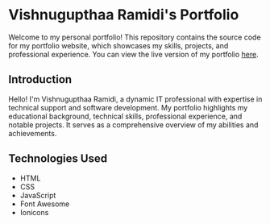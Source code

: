 # Vishnugupthaa Ramidi's Portfolio

Welcome to my personal portfolio! This repository contains the source code for my portfolio website, which showcases my skills, projects, and professional experience. You can view the live version of my portfolio [here](https://vishnugupthaa.github.io/).

## Introduction

Hello! I'm Vishnugupthaa Ramidi, a dynamic IT professional with expertise in technical support and software development. My portfolio highlights my educational background, technical skills, professional experience, and notable projects. It serves as a comprehensive overview of my abilities and achievements.

## Technologies Used

- HTML
- CSS
- JavaScript
- Font Awesome
- Ionicons
